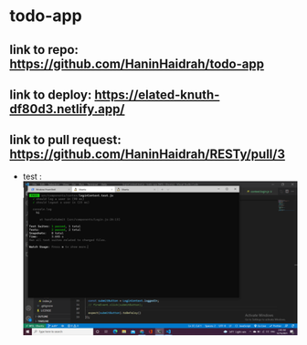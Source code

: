 # todo-app
## link to repo: https://github.com/HaninHaidrah/todo-app 
## link to deploy: https://elated-knuth-df80d3.netlify.app/ 
## link to pull request: https://github.com/HaninHaidrah/RESTy/pull/3
* test  : ![img](test.png) 